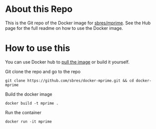# About this Repo

This is the Git repo of the Docker image for [sbres/mprime](https://hub.docker.com/r/sbres/mprime/). See the
Hub page for the full readme on how to use the Docker image.


# How to use this

You can use Docker hub to [pull the image](https://hub.docker.com/r/sbres/mprime/) or build it yourself.

Git clone the repo and go to the repo 

```
git clone https://github.com/sbres/docker-mprime.git && cd docker-mprime
```

Build the docker image

```
docker build -t mprime .
```

Run the container 

```
docker run -it mprime
```

